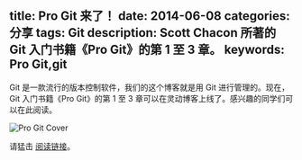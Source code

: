title: Pro Git 来了！
date: 2014-06-08
categories: 分享
tags: Git
description: Scott Chacon 所著的 Git 入门书籍《Pro Git》的第 1 至 3 章。
keywords: Pro Git,git
---

Git 是一款流行的版本控制软件，我们的这个博客就是用 Git 进行管理的。现在，Git 入门书籍《Pro Git》的第 1 至 3 章可以在灵动博客上线了。感兴趣的同学们可以在此阅读。

![Pro Git Cover](http://git-scm.com/images/books/pro-git@2x.jpg)

请猛击 [阅读链接](/progit)。